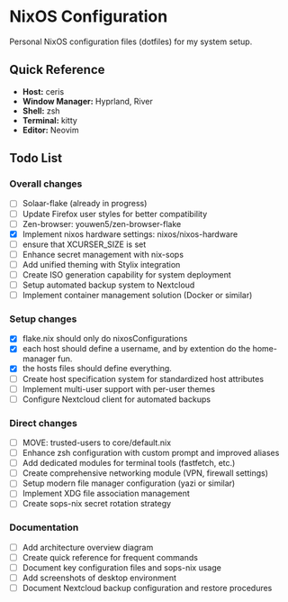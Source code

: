 # NixOS Configuration

Personal NixOS configuration files (dotfiles) for my system setup.

## Quick Reference

- **Host:** ceris
- **Window Manager:** Hyprland, River
- **Shell:** zsh
- **Terminal:** kitty
- **Editor:** Neovim

## Todo List

### Overall changes

- [ ] Solaar-flake (already in progress)
- [ ] Update Firefox user styles for better compatibility
- [ ] Zen-browser: youwen5/zen-browser-flake
- [X] Implement nixos hardware settings: nixos/nixos-hardware
- [ ] ensure that XCURSER_SIZE is set
- [ ] Enhance secret management with nix-sops
- [ ] Add unified theming with Stylix integration
- [ ] Create ISO generation capability for system deployment
- [ ] Setup automated backup system to Nextcloud
- [ ] Implement container management solution (Docker or similar)

### Setup changes

- [X] flake.nix should only do nixosConfigurations
- [X] each host should define a username, and by extention do the home-manager fun.
- [X] the hosts files should define everything.
- [ ] Create host specification system for standardized host attributes
- [ ] Implement multi-user support with per-user themes
- [ ] Configure Nextcloud client for automated backups

### Direct changes

- [ ] MOVE: trusted-users to core/default.nix
- [ ] Enhance zsh configuration with custom prompt and improved aliases
- [ ] Add dedicated modules for terminal tools (fastfetch, etc.)
- [ ] Create comprehensive networking module (VPN, firewall settings)
- [ ] Setup modern file manager configuration (yazi or similar)
- [ ] Implement XDG file association management
- [ ] Create sops-nix secret rotation strategy

### Documentation

- [ ] Add architecture overview diagram
- [ ] Create quick reference for frequent commands
- [ ] Document key configuration files and sops-nix usage
- [ ] Add screenshots of desktop environment
- [ ] Document Nextcloud backup configuration and restore procedures